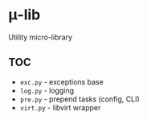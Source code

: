 # &mu;-lib

Utility micro-library

## TOC

- `exc.py` - exceptions base
- `log.py` - logging
- `pre.py` - prepend tasks (config, CLI)
- `virt.py` - libvirt wrapper
